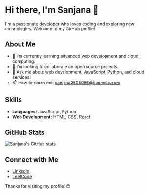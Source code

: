 # Hi there, I'm Sanjana 👋

I'm a passionate developer who loves coding and exploring new technologies. Welcome to my GitHub profile!

## About Me

- 🌱 I’m currently learning advanced web development and cloud computing.
- 👯 I’m looking to collaborate on open source projects.
- 💬 Ask me about web development, JavaScript, Python, and cloud services.
- 📫 How to reach me: sanjana2505006@example.com

## Skills

- **Languages:** JavaScript, Python
- **Web Development:** HTML, CSS, React


## GitHub Stats

![Sanjana's GitHub stats](https://github-readme-stats.vercel.app/api?username=sanjana2505006&show_icons=true&theme=radical)

## Connect with Me

- [LinkedIn](https://www.linkedin.com/in/sanjana250506/)
- [LeetCode](https://leetcode.com/u/sanju2505/)


Thanks for visiting my profile! 😊
